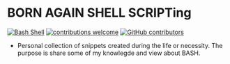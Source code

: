 # BORN AGAIN SHELL SCRIPTing 

[![Bash Shell](https://badges.frapsoft.com/bash/v1/bash.png?v=103)](https://github.com/andersonbosa/bashscripting/)
[![contributions welcome](https://img.shields.io/badge/contributions-welcome-brightgreen.svg?style=flat)](https://github.com/andersonbosa/bashscripting/issues)
[![GitHub contributors](https://img.shields.io/github/contributors/andersonbosa/bashscripting.svg)](https://GitHub.com/andersonbosa/bashscripting/graphs/contributors/)


- Personal collection of snippets created during the life or necessity. The purpose is share some of my knowlegde and view about BASH.
